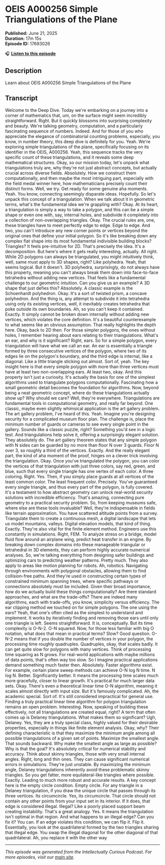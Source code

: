 # OEIS A000256 Simple Triangulations of the Plane 

**Published:** June 21, 2025  
**Duration:** 17m 15s  
**Episode ID:** 17693026

🎧 **[Listen to this episode](https://intellectuallycurious.buzzsprout.com/2529712/episodes/17693026-oeis-a000256-simple-triangulations-of-the-plane-)**

## Description

Learn about OEIS A000256 Simple Triangulations of the Plane 

## Transcript

Welcome to the Deep Dive. Today we're embarking on a journey into a corner of mathematics that, um, on the surface might seem incredibly straightforward. Right. But it quickly blossoms into surprising complexity and beauty. We're talking geometry, computation, and a particularly fascinating sequence of numbers. Indeed. And for those of you who appreciate the elegance of combinatorial counting problems, especially, you know, in number theory, this deep dive is definitely for you. Yeah. We're exploring simple triangulations of the plane, specifically focusing on its identifier in the OEIS, A000256. Yeah, this sequence tracks the very specific count of these triangulations, and it reveals some deep mathematical structures. Okay, so our mission today, let's unpack what triangulations truly are, why they're not just abstract concepts, but actually crucial across diverse fields. Absolutely. How we construct them computationally, and then maybe the most intriguing part, especially with the field medal winner here, how mathematicians precisely count their distinct forms. Well, we try. Get ready for some genuine aha moments. Yeah. You know, connecting seemingly disparate ideas. Hopefully. So let's unpack this concept of a triangulation. When we talk about it in geometric terms, what's the fundamental idea we're grappling with? Okay. At its heart, a triangulation is simply a way to take a polygon, and this can be a simple shape or even one with, say, internal holes, and subdivide it completely into a collection of non-overlapping triangles. Okay. The crucial rules are, one, these triangles have to meet perfectly edge to edge. Edge to edge. And two, you can't introduce any new corner points or vertices beyond the original ones that define your initial polygon. So it's like breaking down any complex flat shape into its most fundamental indivisible building blocks? Triangles? It feels pre-intuitive for 2D. That's precisely the idea. It's a decomposition. But here's where it gets really interesting, actually. All right. While 2D polygons can always be triangulated, you might intuitively think, well, same must apply to 3D shapes, right? Like polyhedra. Yeah, that seems logical. But it doesn't. 3D polyhedra, surprisingly, do not always have this property, meaning you can't always break them down into face-to-face tetrahedra without adding new vertices. That feels like a fundamental challenge to our geometric intuition. Can you give us an example? A 3D shape that just defies this? Absolutely. A classic example is the Schoenhardt polyhedron. Okay. It's a sort of twisted prism, a concave polyhedron. And the thing is, any attempt to subdivide it into tetrahedra using only its existing vertices, well, it inevitably creates tetrahedra that poke outside its own boundaries. Ah, so you can't keep it contained. Exactly. It simply cannot be broken down internally without adding new vertices, which violates the core definition. It's a beautiful counterexample to what seems like an obvious assumption. That really highlights the depth here. Okay, back to 2D then. For those simpler polygons, the ones without holes, I remember hearing about ears relating to their triangulations. What's an ear, and why is it significant? Right, ears. So for a simple polygon, every triangulation will have what we call an ear. An ear is essentially a triangle formed by three consecutive vertices of the polygon, where two of its edges lie on the polygon's boundary, and the third edge is internal, like a diagonal. Like a little triangle sticking out almost. Sort of, yeah. The key insight here is that every simple polygon with more than three vertices must have at least two non-overlapping ears. At least two, okay. And this property isn't just a curiosity. It's actually the basis for one of the simplest algorithms used to triangulate polygons computationally. Fascinating how a small geometric detail becomes the foundation for algorithms. Now, beyond being a neat geometric concept, where do these triangulations actually show up? Why should we care? Well, they're everywhere. Triangulations are fundamental tools in computational geometry, and really far beyond. One classic, maybe even slightly whimsical application is the art gallery problem. The art gallery problem, I've heard of this. Yeah. Imagine you're designing security for a complicated museum floor plan. The challenge is, place the minimum number of guards or cameras to see every single point in the gallery. Sounds like a classic puzzle, right? Something you'd see in a logic test. And triangulations help solve it, offering a surprisingly elegant solution. They absolutely do. The art gallery theorem states that any simple polygon with N sides can be guarded by no more than floor N over 3 guards. Floor N over 3, so roughly a third of the vertices. Exactly. And the really elegant part, the kind of aha moment of the proof, hinges on a clever trick involving the triangulation. Okay. Once you've triangulated the polygon, you can color the vertices of that triangulation with just three colors, say red, green, and blue, such that every single triangle has one vertex of each color. A three coloring. Right. Yes. Then, if you simply place guards at all vertices of the least common color. The least frequent color. Precisely. You've guaranteed every single triangle, and thus every part of the polygon, is fully covered. It's a testament to how abstract geometry can unlock real-world security solutions with incredible efficiency. That's amazing, connecting pure geometry to a practical security problem. So, from keeping museums safe, where else are these tools invaluable? Well, they're indispensable in fields like terrain approximation. You have scattered altitude points from a survey. Triangulate them to create a continuous mesh, a digital landscape that lets us model mountains, valleys. Digital elevation models, that kind of thing. Exactly. They're also vital for the finite element method. Engineers use this constantly in simulations. Right, FEM. To analyze stress on a bridge, model fluid flow around an airplane wing, predict heat transfer in an engine. By breaking down complex domains into these manageable triangular or tetrahedral in 3D elements, they can perform highly accurate numerical analyses. So, we're talking everything from designing safer buildings and optimizing cars to predicting weather patterns. Pretty much. They also apply to areas like motion planning for robots. Ah, robotics. Navigating through environments with polygonal obstacles, allowing them to find collision-free paths. And they're used in constructing certain types of constrained minimum spanning trees, where specific pathways or connections absolutely must be included. Given their broad importance, how do we actually build these things computationally? Are there standard approaches, and what are the trade-offs? There are indeed many algorithms, each with trade-offs, you know, simplicity versus efficiency. The ear clipping method we touched on for simple polygons. The one using the ears? Yeah, that one's often cited as the simplest to understand and implement. It works by iteratively finding and removing those ears until only one triangle is left. Seems straightforward. It is, conceptually. But its time complexity is O-N-2. O-N squared. Now, for those less familiar with big O notation, what does that mean in practical terms? Slow? Good question. O-N-2 means that if you double the number of vertices in your polygon, the processing time roughly quadruples. Quadruples, okay, that scales badly. It can get quite slow for polygons with many vertices. Think of processing time squaring as N grows. For real-world applications with maybe millions of data points, that's often way too slow. So I imagine practical applications demand something much faster then. Absolutely. Faster algorithms exist. For example, certain plane sweep methods can achieve O-N log N time. N log N. Better. Significantly better. It means the processing time scales much more gracefully, closer to linear growth. It's practical for much larger data sets. Okay. There's even a theoretical linear time O-N algorithm, meaning it scales almost directly with input size. But it's famously complicated. Ah, the academic special. Sort of. It's still considered impractical for general use. Finding a truly practical linear time algorithm for polygon triangulation remains an open problem. Interesting. Now, speaking of building these effectively, not all triangulations are created equal, right? A term that often comes up is Delaney triangulations. What makes them so significant? Ugh, Delaney. Yes, they are a truly special class, highly valued for their desirable properties, especially in things like finite element analysis. Okay, why? Their defining characteristic is that they maximize the minimum angle among all possible triangulations of a given set of points. Maximize the smallest angle. That sounds backward. Why make the smallest angle as large as possible? Why is that the goal? It's absolutely critical for numerical stability and accuracy. Think about skinny triangles, those with very small internal angles. Right, long and thin ones. They can cause significant numerical errors in simulations. They're just unstable. By maximizing the minimum angle, Delaney triangulations inherently avoid these problematic skinny triangles. So you get fatter, more equilateral-like triangles where possible. Exactly. Leading to much more robust and accurate results. A key concept here is the empty circle condition. Empty circle. For any triangle in a Delaney triangulation, if you draw the unique circle that passes through its three vertices. Its circumcircle. Yes, its circumcircle. That circle should not contain any other points from your input set in its interior. If it does, that edge is considered illegal. Illegal? Like a poorly placed support beam creating instability. That's a great analogy. Yes. It means the triangulation isn't optimal in that region. And what happens to an illegal edge? Can you fix it? You can. If an edge violates this condition, we can flip it. Flip it. Essentially, you look at the quadrilateral formed by the two triangles sharing that illegal edge. You swap the illegal diagonal for the other diagonal of that quadrilateral. Ah, you replace it with the other way

---
*This episode was generated from the Intellectually Curious Podcast. For more episodes, visit our [main site](https://intellectuallycurious.buzzsprout.com).*
